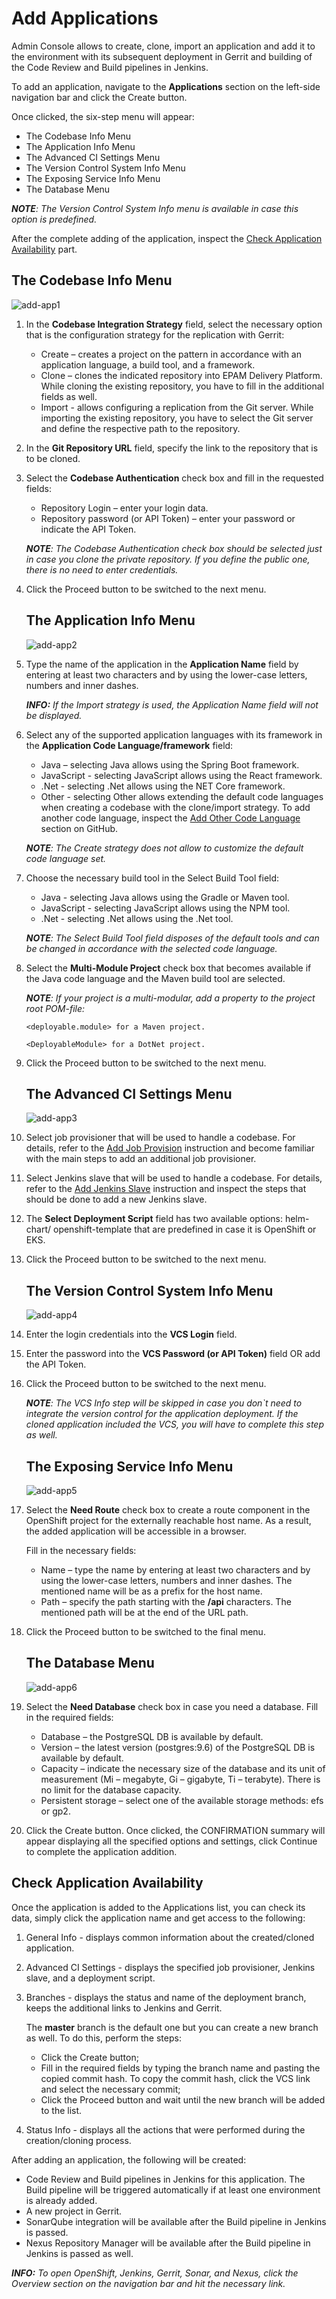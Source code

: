 # Add Applications

Admin Console allows to create, clone, import an application and add it to the environment with its subsequent deployment in Gerrit and building of the Code Review and Build pipelines in Jenkins. 

To add an application, navigate to the **Applications** section on the left-side navigation bar and click the Create button.

Once clicked, the six-step menu will appear: 

* The Codebase Info Menu
* The Application Info Menu
* The Advanced CI Settings Menu
* The Version Control System Info Menu
* The Exposing Service Info Menu
* The Database Menu

_**NOTE**: The Version Control System Info menu is available in case this option is predefined._

After the complete adding of the application, inspect the [Check Application Availability](#Check_Application_Availability) part.

## The Codebase Info Menu

![add-app1](../readme-resource/addapp1.png "add-app1")

1. In the **Codebase Integration Strategy** field, select the necessary option that is the configuration strategy for the replication with Gerrit:
    - Create – creates a project on the pattern in accordance with an application language, a build tool, and a framework.
    - Clone – clones the indicated repository into EPAM Delivery Platform. While cloning the existing repository, you have to fill in the additional fields as well.
    - Import - allows configuring a replication from the Git server. While importing the existing repository, you have to select the Git server and define the respective path to the repository.

2. In the **Git Repository URL** field, specify the link to the repository that is to be cloned.
3. Select the **Codebase Authentication** check box and fill in the requested fields:
    - Repository Login – enter your login data.
    - Repository password (or API Token) – enter your password or indicate the API Token.
    
    _**NOTE**: The Codebase Authentication check box should be selected just in case you clone the private repository. If you define the public one, there is no need to enter credentials._ 
4. Click the Proceed button to be switched to the next menu.

    ## The Application Info Menu

    ![add-app2](../readme-resource/addapp2.png "add-app2")

5. Type the name of the application in the **Application Name** field by entering at least two characters and by using the lower-case letters, numbers and inner dashes.

    _**INFO:** If the Import strategy is used, the Application Name field will not be displayed._
    
6. Select any of the supported application languages with its framework in the **Application Code Language/framework** field:

    - Java – selecting Java allows using the Spring Boot framework.
    - JavaScript - selecting JavaScript allows using the React framework.
    - .Net - selecting .Net allows using the NET Core framework.
    - Other - selecting Other allows extending the default code languages when creating a codebase with the clone/import strategy. To add another code language, inspect the [Add Other Code Language](add_other_code_language.md) section on GitHub.

    _**NOTE**: The Create strategy does not allow to customize the default code language set._
    
7. Choose the necessary build tool in the Select Build Tool field:

    - Java - selecting Java allows using the Gradle or Maven tool.
    - JavaScript - selecting JavaScript allows using the NPM tool.
    - .Net - selecting .Net allows using the .Net tool.

    _**NOTE**: The Select Build Tool field disposes of the default tools and can be changed in accordance with the selected code language._
8. Select the **Multi-Module Project** check box that becomes available if the Java code language and the Maven build tool are selected. 

    _**NOTE**: If your project is a multi-modular, add a property to the project root POM-file:_

    `<deployable.module> for a Maven project.`

    `<DeployableModule> for a DotNet project.`

9. Click the Proceed button to be switched to the next menu.

    ## The Advanced CI Settings Menu

    ![add-app3](../readme-resource/addapp3.png "add-app3")

10. Select job provisioner that will be used to handle a codebase. For details, refer to the [Add Job Provision](https://github.com/epmd-edp/jenkins-operator/blob/master/documentation/add-job-provision.md#add-job-provision) instruction and become familiar with the main steps to add an additional job provisioner.
11. Select Jenkins slave that will be used to handle a codebase. For details, refer to the [Add Jenkins Slave](https://github.com/epmd-edp/jenkins-operator/blob/master/documentation/add-jenkins-slave.md#add-jenkins-slave) instruction and inspect the steps that should be done to add a new Jenkins slave.  
12. The **Select Deployment Script** field has two available options: helm-chart/ openshift-template that are predefined in case it is OpenShift or EKS.  
13. Click the Proceed button to be switched to the next menu.

    ## The Version Control System Info Menu

    ![add-app4](../readme-resource/addapp4.png "add-app4")
    
14. Enter the login credentials into the **VCS Login** field.
15. Enter the password into the **VCS Password (or API Token)** field OR add the API Token.
16. Click the Proceed button to be switched to the next menu.
    
    _**NOTE**: The VCS Info step will be skipped in case you don`t need to integrate the version control for the application deployment. If the cloned application included the VCS, you will have to complete this step as well._

    ## The Exposing Service Info Menu

    ![add-app5](../readme-resource/addapp5.png "add-app5")

17. Select the **Need Route** check box to create a route component in the OpenShift project for the externally reachable host name. As a result, the added application will be accessible in a browser.
    
    Fill in the necessary fields:
    
    - Name – type the name by entering at least two characters and by using the lower-case letters, numbers and inner dashes. The mentioned name will be as a prefix for the host name.
    - Path – specify the path starting with the **/api** characters. The mentioned path will be at the end of the URL path.
    
18. Click the Proceed button to be switched to the final menu.

    ## The Database Menu

    ![add-app6](../readme-resource/addapp6.png "add-app6")

19. Select the **Need Database** check box in case you need a database. Fill in the required fields:
    
    - Database – the PostgreSQL DB is available by default.
    - Version – the latest version (postgres:9.6) of the PostgreSQL DB is available by default.
    - Capacity – indicate the necessary size of the database and its unit of measurement (Mi – megabyte, Gi – gigabyte, Ti – terabyte). There is no limit for the database capacity.
    - Persistent storage – select one of the available storage methods: efs or gp2.
    
20. Click the Create button. Once clicked, the CONFIRMATION summary will appear displaying all the specified options and settings, click Continue to complete the application addition.
    
    
## <a name="Check_Application_Availability"></a> Check Application Availability
    
Once the application is added to the Applications list, you can check its data, simply click the application name and get access to the following:
    
1. General Info - displays common information about the created/cloned application.
2. Advanced CI Settings - displays the specified job provisioner, Jenkins slave, and a deployment script.
3. Branches - displays the status and name of the deployment branch, keeps the additional links to Jenkins and Gerrit.

    The **master** branch is the default one but you can create a new branch as well. To do this, perform the steps:
    
    - Click the Create button;
    - Fill in the required fields by typing the branch name and pasting the copied commit hash. To copy the commit hash, click the VCS link and select the necessary commit; 
    - Click the Proceed button and wait until the new branch will be added to the list.

4. Status Info - displays all the actions that were performed during the creation/cloning process.
    
After adding an application, the following will be created:
    
- Code Review and Build pipelines in Jenkins for this application. The Build pipeline will be triggered automatically if at least one environment is already added.
- A new project in Gerrit.
- SonarQube integration will be available after the Build pipeline in Jenkins is passed.
- Nexus Repository Manager will be available after the Build pipeline in Jenkins is passed as well.
    
_**INFO:** To open OpenShift, Jenkins, Gerrit, Sonar, and Nexus, click the Overview section on the navigation bar and hit the necessary link._